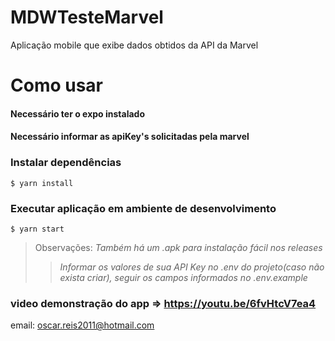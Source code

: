 # MDWTesteMarvel

Aplicação mobile que exibe dados obtidos da API da Marvel

# Como usar

#### Necessário ter o expo instalado

#### Necessário informar as apiKey's solicitadas pela marvel

### Instalar dependências

```
$ yarn install
```

### Executar aplicação em ambiente de desenvolvimento

```
$ yarn start
```
> Observações: 
> _Também há um .apk para instalação fácil nos releases_
> > _Informar os valores de sua API Key no .env do projeto(caso não exista criar), seguir os campos informados no .env.example_

### video demonstração do app => https://youtu.be/6fvHtcV7ea4

email: oscar.reis2011@hotmail.com
